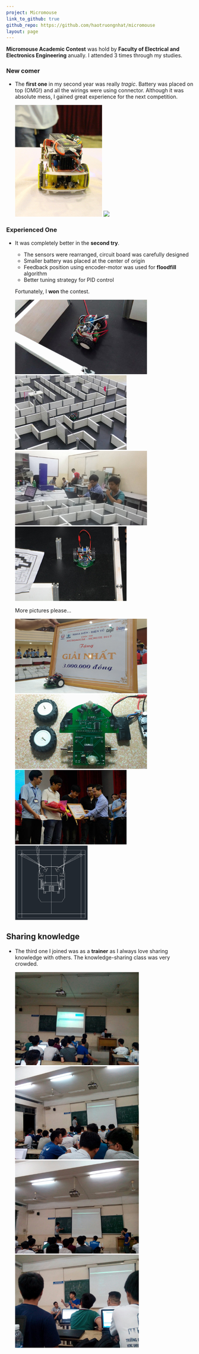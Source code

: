 ```yaml
---
project: Micromouse
link_to_github: true
github_repo: https://github.com/haotruongnhat/micromouse
layout: page
---
```


**Micromouse Academic Contest** was hold by **Faculty of Electrical and Electronics Engineering** anually. I attended 3 times through my studies. 

### **New comer**
- The **first one** in my second year was really *tragic*. Battery was placed on top (OMG!) and all the wirings were using connector. Although it was absolute mess, I gained great experience for the next competition.

    <img src="img/micromouse/first-year-a.JPG" height="300">
    <img src="img/micromouse/first-year-b.JPG" height="300">

### **Experienced One**
- It was completely better in the **second try**. 

    -   The sensors were rearranged, circuit board was carefully designed
    -   Smaller battery was placed at the center of origin
    -   Feedback position using encoder-motor was used for **floodfill** algorithm
    -   Better tuning strategy for PID control

    Fortunately, I **won** the contest.

    <img src="img/micromouse/second-year-a.jpg" height="200">
    <img src="img/micromouse/second-year-b.jpg" height="200">
    <img src="img/micromouse/second-year-c.jpg" height="200">
    <img src="img/micromouse/second-year-d.jpg" height="200">

    More pictures please...

    <img src="img/micromouse/second-year-a-1.jpg" height="200">
    <img src="img/micromouse/second-year-b-1.jpg" height="200">
    <img src="img/micromouse/second-year-d-1.jpg" height="200">
    <img src="img/micromouse/second-year-c-1.png" height="200">

## **Sharing knowledge**
- The third one I joined was as a **trainer** as I always love sharing knowledge with others. The knowledge-sharing class was very crowded.

    <img src="img/micromouse/third-year-a.jpg" height="250">
    <img src="img/micromouse/third-year-b.jpg" height="250">
    <img src="img/micromouse/third-year-c.jpg" height="250">
    <img src="img/micromouse/third-year-d.jpg" height="250">

